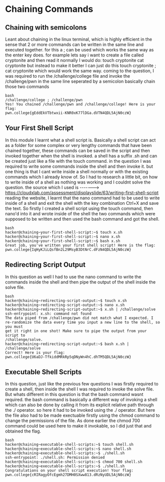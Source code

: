 # Chaining Commands
## Chaining with semicolons
Leant about chaining in the linux terminal, which is highly efficient in the sense that 2 or more commands can be written in the same line and executed together.
for this a ; can be used which works the same way as the enter key does.
for example lets say i want to create a file called cryptonite and then read it
normally I would do:
touch cryptonite
cat cryptonite
but instead to make it better I can just do this
touch cryptonite ; cat cryptonite
which would work the same way.
coming to the question, I was required to run the /challenge/college file and invoke the /challenge/pwn in the same line seperated by a semicolon basically chain those two commands
~~~
bash
/challenge/college ; /challenge/pwn
Yes! You chained /challenge/pwn and /challenge/college! Here is your flag:
pwn.college{gEddEkVTbtwxii-KNR0xK77lDGa.dVTN4QDL5AjN0czW}
~~~

## Your First Shell Script
In this module I learnt what a shell script is.
Basically a shell script can act as a folder for some complex or very lengthy commands that have been chained together, these commands can be saved in the script and then invoked together when the shell is invoked.
a shell has a suffix .sh and can be created just like a file with the touch command.
in the question I was required to write some commands inside the shell and then invoke it.
but one thing is that I cant write inside a shell normally or with the existing commands which I already know of.
So I had to research a little bit, on how to write inside of a shell as nothing was working and I couldnt solve the question.
the source which I used is -------> https://cloudxlab.com/assessment/displayslide/63/writing-first-shell-script
reading the website, I learnt that the nano command had to be used to write inside of a shell and exit the shell with the key combination Ctrl+X and save the text.
So firstly I created a shell script using the touch command, then nano'd into it and wrote inside of the shell the two commands which were supposed to be written and then used the bash command and got the shell.



~~~
bash
hacker@chaining~your-first-shell-script:~$ touch x.sh
hacker@chaining~your-first-shell-script:~$ nano x.sh
hacker@chaining~your-first-shell-script:~$ bash x.sh
Great job, you've written your first shell script! Here is the flag:
pwn.college{IqHyKJiLQsfBn2L29MsyB3DtNrC.dFzN4QDL5AjN0czW}
~~~


## Redirecting Script Output
In this question as well I had to use the nano command to write the commands inside the shell and then pipe the output of the shell inside the solve file.
~~~
bash
hacker@chaining~redirecting-script-output:~$ touch x.sh
hacker@chaining~redirecting-script-output:~$ nano x.sh
hacker@chaining~redirecting-script-output:~$ x.sh | /challenge/solve
ssh-entrypoint: x.sh: command not found
The data piped from /challenge/pwn did not match what I expected. I
re-randomize the data every time you input a new line to the shell, so you must
get it right in one shot! Make sure to pipe the output from your script to
/challenge/solve.
hacker@chaining~redirecting-script-output:~$ bash x.sh | /challenge/solve
Correct! Here is your flag:
pwn.college{U6aDJ-TfkiddMRkRp5qDNyWn4hC.dhTM5QDL5AjN0czW}
~~~

## Executable Shell Scripts
In this question, just like the previous few questions I was firstly required to create a shell, then inside the shell I was required to invoke the solve file.
But whats different in this question is that the bash command wasnt required.
the bash command is basically a different way of invoking a shell which can also be done by calling it from its explicit relative path through the ./ operator.
so here it had to be invoked using the ./ operator.
But here the file also had to be made exectuable firstly using the chmod command to change the permissions of the file.
As done earlier the chmod 700 command could be used here to make it invokable, so I did just that and obtained the flag.
~~~
bash
hacker@chaining~executable-shell-scripts:~$ touch shell.sh
hacker@chaining~executable-shell-scripts:~$ nano shell.sh
hacker@chaining~executable-shell-scripts:~$ ./shell.sh
ssh-entrypoint: ./shell.sh: Permission denied
hacker@chaining~executable-shell-scripts:~$ chmod 700 shell.sh
hacker@chaining~executable-shell-scripts:~$ ./shell.sh
Congratulations on your shell script execution! Your flag:
pwn.college{cRIRagyOfcEgmh27DMH0SXww813.dRzNyUDL5AjN0czW}
~~~
